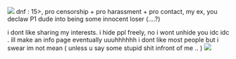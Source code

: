 ![](https://files.catbox.moe/dvdewu.gif)
dnf : 15>, pro censorship + pro harassment + pro contact, my ex, you declaw P1 dude into being some innocent loser (....?)

i dont like sharing my interests. i hide ppl freely, no i wont unhide you idc idc . ill make an info page eventually uuuhhhhhh i dont like most people but i swear im not mean ( unless u say some stupid shit infront of me .. )
![](https://files.catbox.moe/zdp86r.gif)
